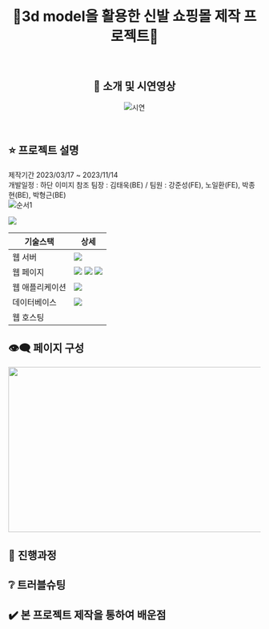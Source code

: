 <div align=center>
 
# 👟3d model을 활용한 신발 쇼핑몰 제작 프로젝트:mans_shoe:

<br/>

 
  
## :stars: 소개 및 시연영상
![시연](https://github.com/Github-AppData/Graduation_work/assets/100830409/d2ef2e7b-48d1-4a7e-814e-9ffd9edd696f)

 
<!-- summary 아래 한칸 공백 두고 내용 삽입 -->

</div>

<br/>

## :star: 프로젝트 설명
제작기간 2023/03/17 ~ 2023/11/14 <br/>
개발일정 : 하단 이미지 참조
팀장 : 김태욱(BE) / 팀원 : 강준성(FE), 노일환(FE), 박종현(BE), 박형근(BE) <br/>
![순서1](https://github.com/Github-AppData/Graduation_work/assets/100830409/571c0380-fb15-46d5-a0d4-a49ab20823d3)
 <br/>
 
<img src="https://img.shields.io/badge/Sketchfab-1CAAD9?style=for-the-badge&logo=Sketchfab&logoColor=white">

| 기술스택 | 상세 |
| --- | --- |
| 웹 서버 |  <img src="https://img.shields.io/badge/Spring Boot-6DB33F?style=for-the-badge&logo=Spring Boot&logoColor=white"> |
| 웹 페이지 | <img src="https://img.shields.io/badge/Html5-E34F26?style=for-the-badge&logo=Html5&logoColor=white">                                                                     <img src="https://img.shields.io/badge/CSS3-1572B6?style=for-the-badge&logo=CSS3&logoColor=white">                                                                       <img src="https://img.shields.io/badge/JavaScript-F7DF1E?style=for-the-badge&logo=JavaScript&logoColor=white">                                                            |
| 웹 애플리케이션 | <img src="https://img.shields.io/badge/Thymeleaf-005F0F?style=for-the-badge&logo=Thymeleaf&logoColor=white"> |
| 데이터베이스 | <img src="https://img.shields.io/badge/MySQL-4479A1?style=for-the-badge&logo=MySQL&logoColor=white"> |
| 웹 호스팅 |  | <br/>
 
## :eye_speech_bubble: 페이지 구성
<img src = "https://user-images.githubusercontent.com/100830409/231042686-0a185190-c858-4e47-bef1-198aecc68022.png" width = " 660 " height = " 330 " >

## :page_with_curl: 진행과정

## :grey_question: 트러블슈팅

## :heavy_check_mark: 본 프로젝트 제작을 통하여 배운점

